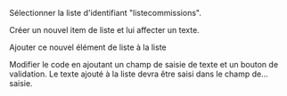 Sélectionner la liste d'identifiant "listecommissions".

Créer un nouvel item de liste et lui affecter un texte.

Ajouter ce nouvel élément de liste à la liste

Modifier le code en ajoutant un champ de saisie de texte et un bouton de validation. Le texte ajouté à la liste
devra être saisi dans le champ de... saisie.